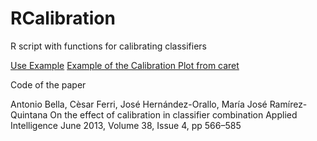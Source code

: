 # RCalibration

R script with functions for calibrating classifiers

[Use Example](RCalibration_Jupyter.ipynb)
[Example of the Calibration Plot from caret](Cal_Plot_Example.ipynb)

Code of the paper

Antonio Bella, Cèsar Ferri, José Hernández-Orallo, María José Ramírez-Quintana
On the effect of calibration in classifier combination
Applied Intelligence
June 2013, Volume 38, Issue 4, pp 566–585

